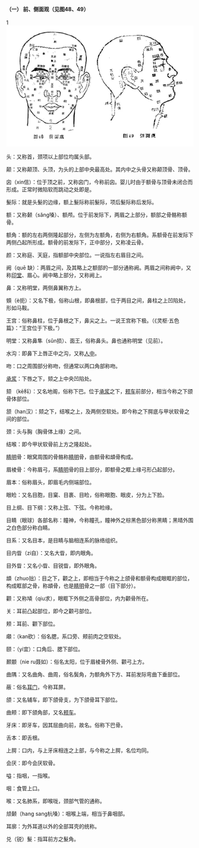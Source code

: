 #### （一） 前、侧面观（见图48、49）
1
![前、侧面观](img/附形体图48-49.jpg)

头：又称首，颈项以上部位均属头部。

颠：又称颠顶、头顶，为头的上部中央最高处。其内中之头骨又称颠顶骨、顶骨。

囟（xin信）：位于顶之前，又称囟门，今称前囟。婴儿时由于额骨与顶骨未闭合而形成。正常时微陷软而跳动之处即是。

髮际：就是头髮的边缘，额上髮际称前髮际，项后髮际称后发际。

额：又称颡（sǎng嗓）、额颅。位于前发际下，两眉之上部分，额部之骨骼称额骨。

额角：额的左右两侧隆起部分，左侧为左额角，右侧为右额角。系额骨在前发际下两侧凸起所形成。额骨的前发际下，正中部分，又称凌云骨。

颜：又称庭、天庭，指额部中央部位。一说指左右眉目之间。

阙（quē 缺）：两眉之间，及其略上之额部的一部分通称阙。两眉之间称阙中，又称[印堂](https://www.gmzyjc.com/read/zjs/zjs3.4-0.1.1.2.0.md)、眉心。阙中略上部分，又称阙上。

鼻：又称明堂，两侧鼻翼称方上。

頞（è扼）：又名下极，俗称山根，即鼻根部，位于两目之间，鼻柱之上凹陷处，形如马鞍。

王宫：俗称鼻柱，位于鼻根之下，鼻尖之上。一说王宫称下极。（《灵枢·五色篇》：“王宫位于下极。”）

明堂：又称鼻隼（sǔn损）、面王，俗称鼻头。鼻也通称明堂（见前）。

水沟：即鼻下上唇正中之沟，又称[人中](https://www.gmzyjc.com/read/zjs/zjs3.2.2-0.0.1.3.26.md)。

吻：口之周围部分称吻，但通常以两口角部称吻。

[承浆](https://www.gmzyjc.com/read/zjs/zjs3.2.1-0.1.1.3.22.md)：下唇之下，颏之上中央凹陷处。

颏 （kē科）：又名地阁，俗称下巴。位于[承浆](https://www.gmzyjc.com/read/zjs/zjs3.2.1-0.1.1.3.22.md)之下，[颊车](https://www.gmzyjc.com/read/zjs/zjs3.1.1-3-0.1.3.3.6.md)前部分，相当今称之下颌骨体部位。

颔（han汉）：颏之下，结喉之上，及两侧空软处。即今称之下腭底与甲状软骨之间的部位。

颈：头与胸（胸骨体上缘）之间。

结喉：即今甲状软骨前上方之隆起处。

[睛明](https://www.gmzyjc.com/read/zjs/zjs3.1.7-8-0.0.1.3.1.md)骨：眼窝周围的骨骼称[睛明](https://www.gmzyjc.com/read/zjs/zjs3.1.7-8-0.0.1.3.1.md)骨，由额骨和䪼骨构成。

眉棱骨：今称眉弓，系[睛明](https://www.gmzyjc.com/read/zjs/zjs3.1.7-8-0.0.1.3.1.md)骨的目上部分，即额骨之眶上缘弓形凸起部分。

眉本：俗称眉头，即眉毛内侧端部位。

眼睑：又名目胞，目窠、目裹、目睑，俗称眼胞、眼皮，分为上下脸。

目上纲、目下纲：又称上弦、下弦。今称睑缘。

目睛（眼球）各部名称：瞳神，今称瞳孔，瞳神外之棕黑色部分称黑睛；黑晴外围之白色部分称白睛。

目系：又名目本，是目睛与脑相连系的脉络组织。

目内眥（zi自）：又名大眥，即内眼角。

目外眥：又名小眥、目锐眥，即外眼角。

䪼（zhuo拙）：目之下，颧之上，即相当于今称之上颌骨和额骨构成眼眶的部位，构成眶部之骨，称䪼骨，也是[睛明](https://www.gmzyjc.com/read/zjs/zjs3.1.7-8-0.0.1.3.1.md)骨之一部（目下部分）。

颧：又称頄（qiu求），眼眶下外侧之高骨部位，内为颧骨所在。

关：耳前凸起部位，即今之颧弓部位。

颊：耳前、颧下部位。

顑：（kan砍）：俗名腮，系口旁、颊前肉之空软处。

颐：（yi宜）：口角后、腮下部位。

颞颥（nie  ru聂如）：俗名太阳，位于眉棱骨外侧、颧弓上方。

曲隅：又名曲角、曲周，俗名鬓角，为额角外下方、耳前发际弯曲下垂部位。

蔽：俗名[耳门](https://www.gmzyjc.com/read/zjs/zjs3.1.9-12-0.0.2.3.21.md)，今称耳屏。

颌：又名辅车，即下颌骨支，为下颌骨耳下部位。

曲颊：即下颌角部，又名[颊车](https://www.gmzyjc.com/read/zjs/zjs3.1.1-3-0.1.3.3.6.md)。

牙床：即牙车，因其屈曲向前，故名。俗称下巴骨。

舌本：即舌根。

上腭：口内，与上牙床相连之上部，与今称之上腭，名位均同。

会厌：即今会厌软骨。

嗌：指咽，一指喉。

咽：食管上口。

喉：又名肺系，即喉咙，颈部气管的通称。

颃颡（hang  sang杭嗓）：咽喉上端，相当于鼻咽部。

耳廓：为外耳道以外的全部耳壳的统称。

兑（锐）髮：指耳前方之髮角。
